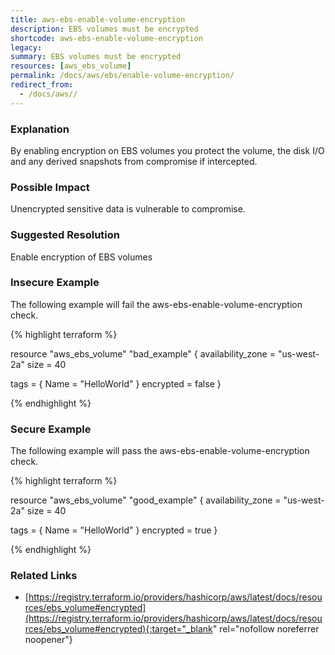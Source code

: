 ```yaml
---
title: aws-ebs-enable-volume-encryption
description: EBS volumes must be encrypted
shortcode: aws-ebs-enable-volume-encryption
legacy: 
summary: EBS volumes must be encrypted 
resources: [aws_ebs_volume] 
permalink: /docs/aws/ebs/enable-volume-encryption/
redirect_from: 
  - /docs/aws//
---
```


### Explanation

By enabling encryption on EBS volumes you protect the volume, the disk I/O and any derived snapshots from compromise if intercepted.

### Possible Impact
Unencrypted sensitive data is vulnerable to compromise.

### Suggested Resolution
Enable encryption of EBS volumes


### Insecure Example

The following example will fail the aws-ebs-enable-volume-encryption check.

{% highlight terraform %}

resource "aws_ebs_volume" "bad_example" {
  availability_zone = "us-west-2a"
  size              = 40

  tags = {
    Name = "HelloWorld"
  }
  encrypted = false
}

{% endhighlight %}



### Secure Example

The following example will pass the aws-ebs-enable-volume-encryption check.

{% highlight terraform %}

resource "aws_ebs_volume" "good_example" {
  availability_zone = "us-west-2a"
  size              = 40

  tags = {
    Name = "HelloWorld"
  }
  encrypted = true
}

{% endhighlight %}



### Related Links


- [https://registry.terraform.io/providers/hashicorp/aws/latest/docs/resources/ebs_volume#encrypted](https://registry.terraform.io/providers/hashicorp/aws/latest/docs/resources/ebs_volume#encrypted){:target="_blank" rel="nofollow noreferrer noopener"}


